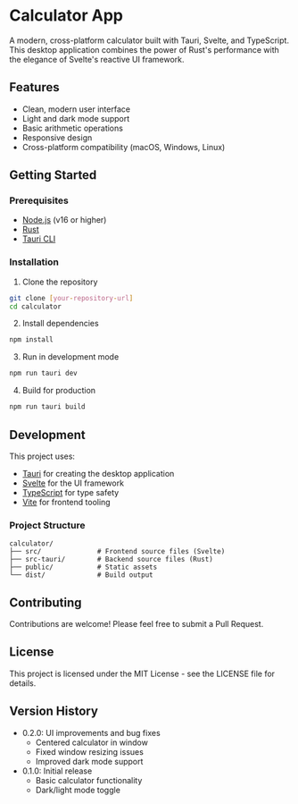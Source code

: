 # Calculator App

A modern, cross-platform calculator built with Tauri, Svelte, and TypeScript. This desktop application combines the power of Rust's performance with the elegance of Svelte's reactive UI framework.

## Features

- Clean, modern user interface
- Light and dark mode support
- Basic arithmetic operations
- Responsive design
- Cross-platform compatibility (macOS, Windows, Linux)

## Getting Started

### Prerequisites

- [Node.js](https://nodejs.org/) (v16 or higher)
- [Rust](https://www.rust-lang.org/tools/install)
- [Tauri CLI](https://tauri.app/v1/guides/getting-started/prerequisites)

### Installation

1. Clone the repository
```bash
git clone [your-repository-url]
cd calculator
```

2. Install dependencies
```bash
npm install
```

3. Run in development mode
```bash
npm run tauri dev
```

4. Build for production
```bash
npm run tauri build
```

## Development

This project uses:
- [Tauri](https://tauri.app/) for creating the desktop application
- [Svelte](https://svelte.dev/) for the UI framework
- [TypeScript](https://www.typescriptlang.org/) for type safety
- [Vite](https://vitejs.dev/) for frontend tooling

### Project Structure

```
calculator/
├── src/              # Frontend source files (Svelte)
├── src-tauri/        # Backend source files (Rust)
├── public/           # Static assets
└── dist/             # Build output
```

## Contributing

Contributions are welcome! Please feel free to submit a Pull Request.

## License

This project is licensed under the MIT License - see the LICENSE file for details.

## Version History

- 0.2.0: UI improvements and bug fixes
  - Centered calculator in window
  - Fixed window resizing issues
  - Improved dark mode support
- 0.1.0: Initial release
  - Basic calculator functionality
  - Dark/light mode toggle
